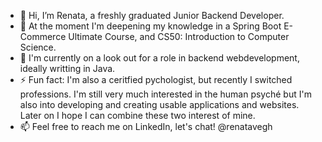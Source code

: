 - 👋 Hi, I’m Renata, a freshly graduated Junior Backend Developer.
- 🌱 At the moment I'm deepening my knowledge in a Spring Boot E-Commerce Ultimate Course, and CS50: Introduction to Computer Science.
- 💼 I'm currently on a look out for a role in backend webdevelopment, ideally writting in Java.
- ⚡ Fun fact: I'm also a ceritfied pychologist, but recently I switched professions. I'm still very much interested in the human psyché but I'm also into developing and creating usable applications and websites. Later on I hope I can combine these two interest of mine.
- 📫 Feel free to reach me on LinkedIn, let's chat! @renatavegh

<!---
vrena4567/vrena4567 is a ✨ special ✨ repository because its `README.md` (this file) appears on your GitHub profile.
You can click the Preview link to take a look at your changes.
--->
